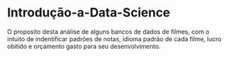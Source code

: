 # Introdução-a-Data-Science

O proposito desta análise de alguns bancos de dados de filmes, com o intuito de indentificar padrões de notas, idioma padrão de cada filme, lucro obitido e orçamento gasto para seu desenvolvimento.
